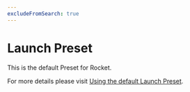 ```yaml
---
excludeFromSearch: true
---
```


# Launch Preset

This is the default Preset for Rocket.

For more details please visit [Using the default Launch Preset](./introduction.md).
